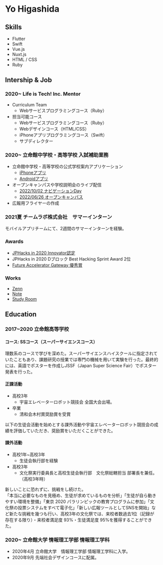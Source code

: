 # Yo Higashida

## Skills
- Flutter
- Swift
- Vue.js
- Nuxt.js
- HTML / CSS
- Ruby

## Intership & Job
### 2020~ Life is Tech! Inc. Mentor
- Curriculum Team
  - Webサービスプログラミングコース（Ruby）
- 担当可能コース
  - Webサービスプログラミングコース（Ruby）
  - Webデザインコース（HTML/CSS）
  - iPhoneアプリプログラミングコース（Swift）
  - サブディレクター

### 2020~ 立命館中学校・高等学校 入試補助業務
- 立命館中学校・高等学校の公式学校案内アプリケーション
  - [iPhoneアプリ](https://apps.apple.com/jp/app/%E7%AB%8B%E5%91%BD%E9%A4%A8%E4%B8%AD%E5%AD%A6%E6%A0%A1-%E9%AB%98%E7%AD%89%E5%AD%A6%E6%A0%A1/id1537309677)
  - [Androidアプリ](https://play.google.com/store/apps/details?id=jp.ac.ritsumei.fkc.pr)
- オープンキャンパスや学校説明会のライブ配信
  - [2022/10/02 ナビゲーションDay](https://youtube.com/playlist?list=PLVX1z04jaLIC7f-hMABnahXG073ZImOjd)
  - [2022/06/26 オープンキャンパス](https://youtube.com/playlist?list=PLVX1z04jaLIDlKx231JUHngVsQTbB1xM_)
- 広報用フライヤーの作成

### 2021夏 チームラボ株式会社　サマーインターン
モバイルアプリチームにて、2週間のサマーインターンを経験。

### Awards
- [JPHacks in 2020 Innovator認定](https://jphacks.com/2020/result/innovator/)
- JPHacks in 2020 Dブロック Best Hacking Sprint Award 2位
- [Future Accelerator Gateway 優秀賞](https://www.0101maruigroup.co.jp/future/archive/001.html)

### Works
- [Zenn](https://zenn.dev/penguin4731)
- [Note](https://note.com/penguin1234)
- [Study Room](https://youtu.be/meBisgAGHmg?t=7640)

## Education

### 2017~2020 立命館高等学校

#### コース: SSコース（スーパーサイエンスコース）

理数系のコースで学びを深めた。スーパーサイエンスハイスクールに指定されていたこともあり、課題研究の授業では専門の機械を用いて実験を行った。最終的には、英語でポスターを作成しJSSF（Japan Super Science Fair）でポスター発表を行った。

#### 正課活動
- 高校3年
  - 宇宙エレベーターロボット競技会 全国大会出場。
- 卒業
  - 清和会木村賞奨励賞を受賞

以下の生徒会活動を始めとする課外活動や宇宙エレベーターロボット競技会の成績を評価していただき、奨励賞をいただくことができた。

#### 課外活動
- 高校1年~高校3年
  - 生徒会執行部を経験
- 高校3年
  - 文化祭実行委員長と高校生徒会執行部　文化祭総轄担当 部署長を兼任。（高校3年時）

新しいことに恐れずに、挑戦をし続けた。  
「本当に必要なものを見極め、生徒が求めているものを分析」「生徒が自ら動きやすい環境を整備」「東京 2020 パラリンピックの教育プログラムに参加」「文化祭の投票システムをすべて電子化」「新しい広報ツールとしてSNSを開始」など新たな挑戦を幾つも行い、高校3年の文化祭では、来校者数過去1位（記録が存在する限り）・来校者満足度 93%・生徒満足度 95%を獲得することができた。

### 2020~ 立命館大学 情報理工学部 情報理工学科

- 2020年4月 立命館大学　情報理工学部 情報理工学科に入学。
- 2020年9月 先端社会デザインコースに配属。


<!--
**penguin4731/penguin4731** is a ✨ _special_ ✨ repository because its `README.md` (this file) appears on your GitHub profile.

Here are some ideas to get you started:

- 🔭 I’m currently working on ...
- 🌱 I’m currently learning ...
- 👯 I’m looking to collaborate on ...
- 🤔 I’m looking for help with ...
- 💬 Ask me about ...
- 📫 How to reach me: ...
- 😄 Pronouns: ...
- ⚡ Fun fact: ...
-->
